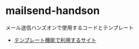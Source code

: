 # mailsend-handson
メール送信ハンズオンで使用するコードとテンプレート

- [テンプレート機能で利用するサイト](https://www.sendwithus.com/resources/templates)
